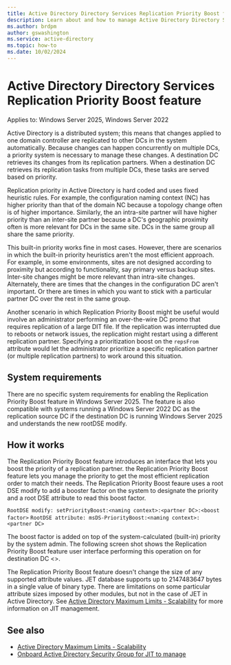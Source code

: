 ```yaml
---
title: Active Directory Directory Services Replication Priority Boost feature
description: Learn about and how to manage Active Directory Directory Services Replication Priority Boost
ms.author: brdpm
author: gswashington
ms.service: active-directory
ms.topic: how-to
ms.date: 10/02/2024
---
```


# Active Directory Directory Services Replication Priority Boost feature

Applies to: Windows Server 2025, Windows Server 2022

Active Directory is a distributed system; this means that changes applied to one domain controller are replicated to other DCs in the system automatically. Because changes can happen concurrently on multiple DCs, a priority system is necessary to manage these changes. A destination DC retrieves its changes from its replication partners. When a destination DC retrieves its replication tasks from multiple DCs, these tasks are served based on priority. 

Replication priority in Active Directory is hard coded and uses fixed heuristic rules. For example, the configuration naming context (NC) has higher priority than that of the domain NC because a topology change often is of higher importance. Similarly, the an intra-site partner will have higher priority than an inter-site partner because a DC's geographic proximity often is more relevant for DCs in the same site. DCs in the same group all share the same priority.

This built-in priority works fine in most cases. However, there are scenarios in which the built-in priority heuristics aren't the most efficient approach. For example, in some environments, sites are not designed according to proximity but according to functionality, say primary versus backup sites. Inter-site changes might be more relevant than intra-site changes. Alternately, there are times that the changes in the configuration DC aren't important. Or there are times in which you want to stick with a particular partner DC over the rest in the same group.

Another scenario in which Replication Priority Boost might be useful would involve an administrator performing an over-the-wire DC promo that requires replication of a large DIT file. If the replication was interrupted due to reboots or network issues, the replication might restart using a different replication partner. Specifying a prioritization boost on the `repsFrom` attribute would let the administrator prioritize a specific replication partner (or multiple replication partners) to work around this situation.

## System requirements

There are no specific system requirements for enabling the Replication Priority Boost feature in Windows Server 2025. The feature is also compatible with systems running a Windows Server 2022 DC as the replication source DC if the destination DC is running Windows Server 2025 and understands the new rootDSE modify.

## How it works

The Replication Priority Boost feature introduces an interface that lets you boost the priority of a replication partner. the Replication Priority Boost feature lets you manage the priority to get the most efficient replication order to match their needs. The Replication Priority Boost feaure uses a root DSE modify to add a booster factor on the system to designate the priority and a root DSE attribute to read this boost factor.

`RootDSE modify: setPriorityBoost:<naming context>:<partner DC>:<boost factor>`
`RootDSE attribute: msDS-PriorityBoost:<naming context>:<partner DC>`

The boost factor is added on top of the system-calculated (built-in) priority by the system admin. The following screen shot shows the Replication Priority Boost feature user interface performing this operation on for destination DC <>.  

<!-- screen shot here -->
<!-- Note: ADO links to scenario and spec are 404 ... See https://dev.azure.com/msft-skilling/Content/_workitems/edit/186868-->

The Replication Priority Boost feature doesn't change the size of any supported attribute values. JET database supports up to 2147483647 bytes in a single value of binary type. There are limitations on some particular attribute sizes imposed by other modules, but not in the case of JET in Active Directory. See [Active Directory Maximum Limits - Scalability](https://review.learn.microsoft.com/previous-versions/windows/it-pro/windows-server-2003/cc756101(v=ws.10)?branch=main#maximum-size-of-active-directory-objects) for more information on JIT management. 

<!-- [MS-ADTS]: setPriorityBoost | Microsoft Learn   >>>>> Protocol Documentation for the new feature for more information.  Note: this is not a link; what does this reference? See https://dev.azure.com/msft-skilling/Content/_workitems/edit/186868-->

## See also

- [Active Directory Maximum Limits - Scalability](https://review.learn.microsoft.com/previous-versions/windows/it-pro/windows-server-2003/cc756101(v=ws.10)?branch=main#maximum-size-of-active-directory-objects)
- [Onboard Active Directory Security Group for JIT to manage](https://review.learn.microsoft.com/identity/access-management/just-in-time/security-group-elevation-support?branch=main)